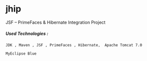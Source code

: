 jhip
====

JSF – PrimeFaces & Hibernate Integration Project

##### Used Technologies :

``JDK ,
Maven ,
JSF ,
PrimeFaces ,
Hibernate, 
Apache Tomcat 7.0``

``MyEclipse Blue``

